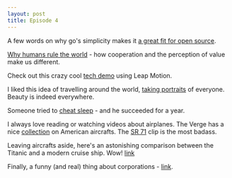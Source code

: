 ```yaml
---
layout: post
title: Episode 4
---
```


A few words on why go's simplicity makes it [a great fit for open source](https://texlution.com/post/why-go-is-doomed-to-succeed/?imm_mid=0d3d37&cmp=em-prog-na-na-newsltr_20150620).

[Why humans rule the world](http://ideas.ted.com/why-humans-run-the-world/) - how cooperation and the perception of value make us different.

Check out this crazy cool [tech demo](http://blog.leapmotion.com/touch-things-make-everything-interactive/?utm_source=Leap+Motion+Newsletter&utm_campaign=6af2d6b379-Newsletter_120A&utm_medium=email&utm_term=0_f0a6fbd89e-6af2d6b379-63808929) using Leap Motion.

I liked this idea of travelling around the world, [taking portraits](http://www.buzzfeed.com/javiermoreno/this-photographer-traveled-the-world-to-show-that-female-bea#.vvODePXV2) of everyone. Beauty is indeed everywhere.

Someone tried to [cheat sleep](http://qz.com/430415/i-once-tried-to-cheat-sleep-and-for-a-year-i-succeeded/) - and he succeeded for a year.

I always love reading or watching videos about airplanes. The Verge has a nice [collection](http://www.theverge.com/2015/7/4/8890173/1776-times-american-aircraft-did-something-completely-badass) on American aircrafts. The [SR 71](https://www.youtube.com/watch?v=vpVT5Lr0BbI) clip is the most badass.

Leaving aircrafts aside, here's an astonishing comparison between the Titanic and a modern cruise ship. Wow! [link](https://twitter.com/kathy_blake93/status/618057476555034624?autoplay=true)

Finally, a funny (and real) thing about corporations - [link](https://twitter.com/BillyGee73/status/615891029032587265).
